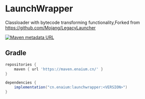 # LaunchWrapper
Classloader with bytecode transforming functionality,Forked from https://github.com/Mojang/LegacyLauncher

[![Maven metadata URL](https://img.shields.io/maven-metadata/v?metadataUrl=https%3A%2F%2Fmaven.enaium.cn%2Fcn%2Fenaium%2Flaunchwrapper%2Fmaven-metadata.xml&style=for-the-badge)](https://maven.enaium.cn/)

## Gradle
```groovy
repositories {
    maven { url 'https://maven.enaium.cn/' }
}

dependencies {
    implementation("cn.enaium:launchwrapper:<VERSION>")
}
```